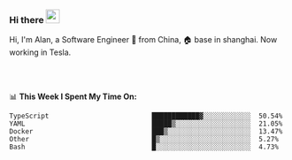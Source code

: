 ### Hi there <img src="https://media.giphy.com/media/hvRJCLFzcasrR4ia7z/giphy.gif" width="25px">

<!-- ![visitors](https://visitor-badge.glitch.me/badge?page_id=dislfyer.dislfyer) -->

Hi, I'm Alan, a Software Engineer 🚀 from China, 🏠 base in shanghai. Now working in Tesla.

<br/>
<br/>

📊 **This Week I Spent My Time On:**


<!--START_SECTION:waka-->

```text
TypeScript                          ████████████▓░░░░░░░░░░░░  50.54%
YAML                                █████▒░░░░░░░░░░░░░░░░░░░  21.05%
Docker                              ███▒░░░░░░░░░░░░░░░░░░░░░  13.47%
Other                               █▒░░░░░░░░░░░░░░░░░░░░░░░  5.27%
Bash                                █░░░░░░░░░░░░░░░░░░░░░░░░  4.73%
```

<!--END_SECTION:waka-->

<!--
**About Me:**
 -->
